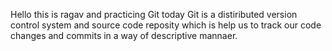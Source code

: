 Hello this is ragav and practicing Git today
Git is a distiributed version control system and source code reposity which is help us to track our code changes and commits in a way of descriptive mannaer.
